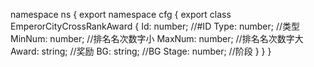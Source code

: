 namespace ns {
	export namespace cfg {
		export class EmperorCityCrossRankAward {
			Id: number;		//#ID
			Type: number;		//类型
			MinNum: number;		//排名名次数字小
			MaxNum: number;		//排名名次数字大
			Award: string;		//奖励
			BG: string;		//BG
			Stage: number;		//阶段
		}
	}
}